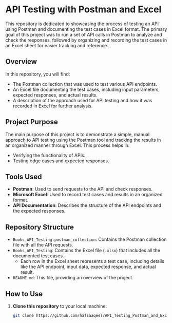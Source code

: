 # API Testing with Postman and Excel

This repository is dedicated to showcasing the process of testing an API using Postman and documenting the test cases in Excel format. The primary goal of this project was to run a set of API calls in Postman to analyze and check the responses, followed by organizing and recording the test cases in an Excel sheet for easier tracking and reference.

## Overview

In this repository, you will find:

- The Postman collection that was used to test various API endpoints.
- An Excel file documenting the test cases, including input parameters, expected responses, and actual results.
- A description of the approach used for API testing and how it was recorded in Excel for further analysis.

## Project Purpose

The main purpose of this project is to demonstrate a simple, manual approach to API testing using the Postman tool and tracking the results in an organized manner through Excel. This process helps in:

- Verifying the functionality of APIs.
- Testing edge cases and expected responses.

## Tools Used

- **Postman**: Used to send requests to the API and check responses.
- **Microsoft Excel**: Used to record test cases and results in an organized format.
- **API Documentation**: Describes the structure of the API endpoints and the expected responses.

## Repository Structure

- `Books_API_Testing.postman_collection`: Contains the Postman collection file with all the API requests.
- `Books_API_Testing`: Contains the Excel file (`.xlsx`) that includes all the documented test cases.
  - Each row in the Excel sheet represents a test case, including details like the API endpoint, input data, expected response, and actual result.
- `README.md`: This file, providing an overview of the project.

## How to Use

1. **Clone this repository** to your local machine:
   ```bash
   git clone https://github.com/hafsaaqeel/API_Testing_Postman_and_Excel_Sheet.git
